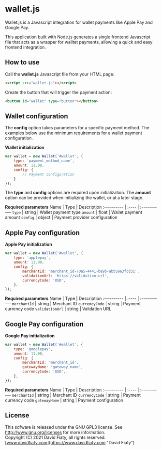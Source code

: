 # wallet.js
Wallet.js is a Javascript integration for wallet payments like Apple Pay and Google Pay.

This application built with Node.js generates a single frontend Javascript file that acts as a wrapper for walltet payments, allowing a quick and easy frontend integration. 

## How to use
Call the **wallet.js** Javascript file from your HTML page:

```html
<script src="wallet.js"></script>
```

Create the button that will trigger the payment action:

```html
<button id="wallet" type="button"></button>
```

## Wallet configuration 
The **config** option takes parameters for a specific payment method. The examples below use the minimum requirements for a wallet payment configuration.

**Wallet initialization**
```javascript
var wallet = new Wallet('#wallet', {
    type: 'payment_method_name',
    amount: 11.00,
    config: {
        // Payment configuration
    }
});
```
The **type** and **config** options are required upon initialization. The **amount** option can be provided when initializing the wallet, or at a later stage.

**Required parameters**
Name | Type | Description
:---------- | :---- | :-----------
`type` | string | Wallet payment type
`amount` | float | Wallet payment amount
`config` | object | Payment provider configuration

## Apple Pay configuration 
**Apple Pay initialization**
```javascript
var wallet = new Wallet('#wallet', {
    type: 'applepay',
    amount: 11.00,
    config: {
        merchantId: 'merchant_id-70a5-4441-be9b-abb59e3fcd31',
        validationUrl: 'https://validation-url', 
        currencyCode: 'USD',  
    },
});
```

**Required parameters**
Name | Type | Description
:---------- | :---- | :-----------
`merchantId` | string | Merchant ID
`currencyCode` | string | Payment currency code
`validationUrl` | string | Validation URL

## Google Pay configuration 
**Google Pay initialization**
```javascript
var wallet = new Wallet('#wallet', {
    type: 'googlepay',
    amount: 11.00,
    config: {
        merchantId: 'merchant_id',
        gatewayName: 'gateway_name',
        currencyCode: 'USD',
    },
});
```

**Required parameters**
Name | Type | Description
:---------- | :---- | :-----------
`merchantId` | string | Merchant ID
`currencyCode` | string | Payment currency code
`gatewayName` | string | Payment configuration

## License
This sofware is released under the GNU GPL3 license. See <http://www.gnu.org/licenses> for more information.<br>
Copyright (C) 2021 David Fiaty, all rights reserved.<br>
[www.davidfiaty.com](https://www.davidfiaty.com "David Fiaty")